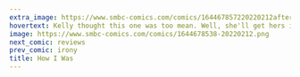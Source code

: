 ```yaml
---
extra_image: https://www.smbc-comics.com/comics/164467857220220212after.png
hovertext: Kelly thought this one was too mean. Well, she'll get hers in the end.
image: https://www.smbc-comics.com/comics/1644678538-20220212.png
next_comic: reviews
prev_comic: irony
title: How I Was
---
```


